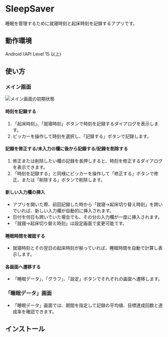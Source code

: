 # SleepSaver
睡眠を管理するために就寝時刻と起床時刻を記録するアプリです。

## 動作環境
Android (API Level 15 以上)

## 使い方
### メイン画面
![メイン画面の初期状態](https://user-images.githubusercontent.com/33775868/104998010-e1227900-5a6d-11eb-9568-5f15a5f95acc.png)
#### 時刻を記録する
1. 「起床時刻」、「就寝時刻」ボタンで時刻を記録するダイアログを表示します。
2. ピッカーを操作して時刻を選択し、「記録する」ボタンで記録します。
#### 記録を修正する/未入力の欄に後から記録する/記録を削除する
1. 修正または削除したい欄の記録を長押しすると、時刻を修正するダイアログを表示できます。
2. 「時刻を記録する」と同様にピッカーを操作して「修正する」ボタンで修正、または「削除する」ボタンで削除します。
#### 新しい入力欄の挿入
* アプリを開いた際、前回記録した時から「就寝→起床切り替え時刻」を跨いでいれば、新しい入力欄が自動的に挿入されます。
* 日付を何日も跨いでいた場合でも、その分の入力欄が一度に挿入されます。
* 「就寝→起床切り替え時刻」は設定画面で変更可能です。
#### 睡眠時間を確認する
* 就寝時刻とその翌日の起床時刻が揃っていれば、睡眠時間を自動で計算し表示します。
#### 各画面へ遷移する
* 「睡眠データ」、「グラフ」、「設定」ボタンでそれぞれの画面へ遷移します。
### 「睡眠データ」画面
* 「睡眠データ」画面では、期間を指定して記録の平均値、目標達成回数と達成率を確認できます。

## インストール
